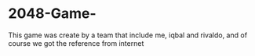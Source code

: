 # 2048-Game-
This game was create by a team that include me, iqbal and rivaldo, and of course we got the reference from internet
